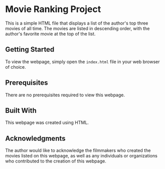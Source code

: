 
# Movie Ranking Project

This is a simple  HTML file  that displays a list of the author's top three movies of all time. The movies are listed in descending order, with the author's favorite movie at the top of the list.

## Getting Started

To view the webpage, simply open the  `index.html`  file in your  web browser  of choice.

## Prerequisites

There are no prerequisites required to view this webpage.

## Built With

This webpage was created using HTML.


## Acknowledgments

The author would like to acknowledge the filmmakers who created the movies listed on this webpage, as well as any individuals or organizations who contributed to the creation of this webpage.